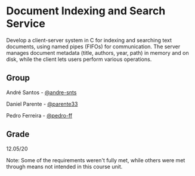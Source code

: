 # Document Indexing and Search Service

Develop a client-server system in C for indexing and searching text documents, using named pipes (FIFOs) for communication. The server manages document metadata (title, authors, year, path) in memory and on disk, while the client lets users perform various operations.

## Group

André Santos - [@andre-snts](https://github.com/andre-snts)

Daniel Parente - [@parente33](https://github.com/parente33)

Pedro Ferreira - [@pedro-ff](https://github.com/pedro-ff)

## Grade

12.05/20

Note: Some of the requirements weren't fully met, while others were met through means not intended in this course unit. 
